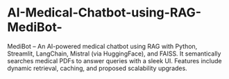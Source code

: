 # AI-Medical-Chatbot-using-RAG-MediBot-
 MediBot – An AI-powered medical chatbot using RAG with Python, Streamlit, LangChain, Mistral (via HuggingFace), and FAISS. It semantically searches medical PDFs to answer queries with a sleek UI. Features include dynamic retrieval, caching, and proposed scalability upgrades.
